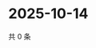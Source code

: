 # 2025-10-14

共 0 条

<!-- BEGIN ZHIHUVIDEO -->
<!-- 最后更新时间 Tue Oct 14 2025 04:13:03 GMT+0800 (China Standard Time) -->

<!-- END ZHIHUVIDEO -->
